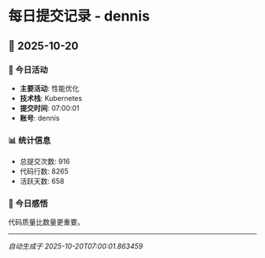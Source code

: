 # 每日提交记录 - dennis

## 📅 2025-10-20

### 🎯 今日活动
- **主要活动**: 性能优化
- **技术栈**: Kubernetes
- **提交时间**: 07:00:01
- **账号**: dennis

### 📊 统计信息
- 总提交次数: 916
- 代码行数: 8265
- 活跃天数: 658

### 💭 今日感悟
代码质量比数量更重要。

---
*自动生成于 2025-10-20T07:00:01.863459*
